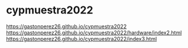 # cypmuestra2022

https://gastonperez26.github.io/cypmuestra2022
https://gastonperez26.github.io/cypmuestra2022/hardware/index2.html
https://gastonperez26.github.io/cypmuestra2022/index3.html

